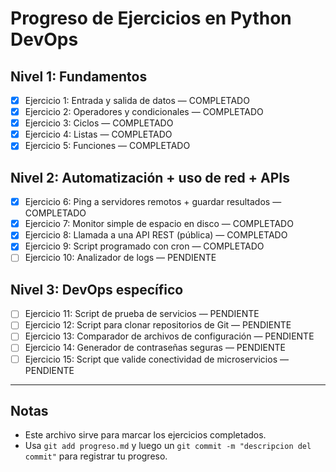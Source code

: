 # Progreso de Ejercicios en Python DevOps

## Nivel 1: Fundamentos
- [x] Ejercicio 1: Entrada y salida de datos    —  COMPLETADO
- [x] Ejercicio 2: Operadores y condicionales   —  COMPLETADO
- [x] Ejercicio 3: Ciclos                       —  COMPLETADO
- [x] Ejercicio 4: Listas                       —  COMPLETADO
- [x] Ejercicio 5: Funciones                    —  COMPLETADO

## Nivel 2: Automatización + uso de red + APIs
- [x] Ejercicio 6: Ping a servidores remotos + guardar resultados    — COMPLETADO
- [x] Ejercicio 7: Monitor simple de espacio en disco 	 	         — COMPLETADO
- [x] Ejercicio 8: Llamada a una API REST (pública)   		         — COMPLETADO
- [x] Ejercicio 9: Script programado con cron                        — COMPLETADO
- [ ] Ejercicio 10: Analizador de logs       	                     — PENDIENTE

## Nivel 3: DevOps específico
- [ ] Ejercicio 11: Script de prueba de servicios                       — PENDIENTE
- [ ] Ejercicio 12: Script para clonar repositorios de Git              — PENDIENTE
- [ ] Ejercicio 13: Comparador de archivos de configuración             — PENDIENTE
- [ ] Ejercicio 14: Generador de contraseñas seguras                    — PENDIENTE
- [ ] Ejercicio 15: Script que valide conectividad de microservicios    — PENDIENTE

---

## Notas

- Este archivo sirve para marcar los ejercicios completados.
- Usa `git add progreso.md` y luego un `git commit -m "descripcion del commit"` para registrar tu progreso.

